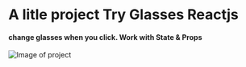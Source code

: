 # A litle project Try Glasses Reactjs
#### change glasses when you click. Work with State & Props
![Image of project](https://drive.google.com/file/d/1S2KGlsa3dxk2WFvlFTOhMUYx6GT0yNG-/view?usp=sharing)
